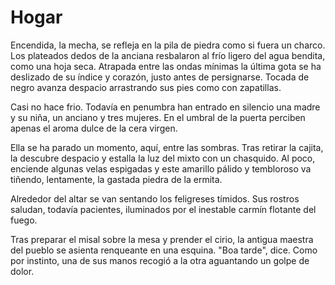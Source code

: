 # Hogar

Encendida, la mecha, se refleja en la pila de piedra como si fuera un charco. Los plateados dedos de la anciana resbalaron al frío ligero del agua bendita, como una hoja seca. Atrapada entre las ondas mínimas la última gota se ha deslizado de su índice y corazón, justo antes de persignarse. Tocada de negro avanza despacio arrastrando sus pies como con zapatillas. 

Casi no hace frio. Todavía en penumbra han entrado en silencio una madre y su niña, un anciano y tres mujeres. En el umbral de la puerta perciben apenas el aroma dulce de la cera virgen.

Ella se ha parado un momento, aquí, entre las sombras. Tras retirar la cajita, la descubre despacio y estalla la luz del mixto con un chasquido. Al poco, enciende algunas velas espigadas y este amarillo pálido y tembloroso va tiñendo, lentamente, la gastada piedra de la ermita. 

Alrededor del altar se van sentando los feligreses tímidos. Sus rostros saludan, todavía pacientes, iluminados por el inestable carmín flotante del fuego.

Tras preparar el misal sobre la mesa y prender el cirio, la antigua maestra del pueblo se asienta renqueante en una esquina. "Boa tarde", dice. Como por instinto, una de sus manos recogió a la otra aguantando un golpe de dolor.
